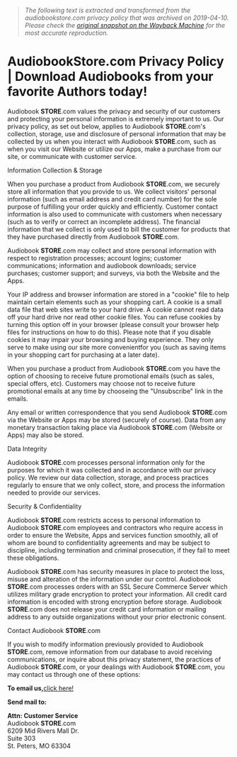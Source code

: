 > *The following text is extracted and transformed from the audiobookstore.com privacy policy that was archived on 2019-04-10. Please check the [original snapshot on the Wayback Machine](https://web.archive.org/web/20190410112711id_/https%3A//audiobookstore.com/privacy-policy.aspx) for the most accurate reproduction.*

# AudiobookStore.com Privacy Policy | Download Audiobooks from your favorite Authors today!

Audiobook **STORE**.com values the privacy and security of our customers and protecting your personal information is extremely important to us. Our privacy policy, as set out below, applies to Audiobook **STORE**.com's collection, storage, use and disclosure of personal information that may be collected by us when you interact with Audiobook **STORE**.com, such as when you visit our Website or utilize our Apps, make a purchase from our site, or communicate with customer service.

Information Collection & Storage

When you purchase a product from Audiobook **STORE**.com, we securely store all information that you provide to us. We collect visitors' personal information (such as email address and credit card number) for the sole purpose of fulfilling your order quickly and efficiently. Customer contact information is also used to communicate with customers when necessary (such as to verify or correct an incomplete address). The financial information that we collect is only used to bill the customer for products that they have purchased directly from Audiobook **STORE**.com.

Audiobook **STORE**.com may collect and store personal information with respect to registration processes; account logins; customer communications; information and audiobook downloads; service purchases; customer support; and surveys, via both the Website and the Apps.

Your IP address and browser information are stored in a "cookie" file to help maintain certain elements such as your shopping cart. A cookie is a small data file that web sites write to your hard drive. A cookie cannot read data off your hard drive nor read other cookie files. You can refuse cookies by turning this option off in your browser (please consult your browser help files for instructions on how to do this). Please note that if you disable cookies it may impair your browsing and buying experience. They only serve to make using our site more convenientfor you (such as saving items in your shopping cart for purchasing at a later date).

When you purchase a product from Audiobook **STORE**.com you have the option of choosing to receive future promotional emails (such as sales, special offers, etc). Customers may choose not to receive future promotional emails at any time by chooseing the "Unsubscribe" link in the emails.

Any email or written correspondence that you send Audiobook **STORE**.com via the Website or Apps may be stored (securely of course). Data from any monetary transaction taking place via Audiobook **STORE**.com (Website or Apps) may also be stored.

Data Integrity

Audiobook **STORE**.com processes personal information only for the purposes for which it was collected and in accordance with our privacy policy. We review our data collection, storage, and process practices regularly to ensure that we only collect, store, and process the information needed to provide our services.

Security & Confidentiality

Audiobook **STORE**.com restricts access to personal information to Audiobook **STORE**.com employees and contractors who require access in order to ensure the Website, Apps and services function smoothly, all of whom are bound to confidentiality agreements and may be subject to discipline, including termination and criminal prosecution, if they fail to meet these obligations.

Audiobook **STORE**.com has security measures in place to protect the loss, misuse and alteration of the information under our control. Audiobook **STORE**.com processes orders with an SSL Secure Commerce Server which utilizes military grade encryption to protect your information. All credit card information is encoded with strong encryption before storage. Audiobook **STORE**.com does not release your credit card information or mailing address to any outside organizations without your prior electronic consent.

Contact Audiobook **STORE**.com

If you wish to modify information previously provided to Audiobook **STORE**.com, remove information from our database to avoid receiving communications, or inquire about this privacy statement, the practices of Audiobook **STORE**.com, or your dealings with Audiobook **STORE**.com, you may contact us through one of these options:

**To email us,**[click here!](https://audiobook%3Cb%3Estore%3C/b%3E.com/contactus.aspx)

**Send mail to:**

**Attn: Customer Service**  
Audiobook **STORE**.com  
6209 Mid Rivers Mall Dr.  
Suite 303   
St. Peters, MO 63304
